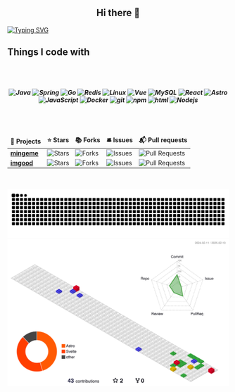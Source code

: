 <h2 align="center">Hi there 👋</h2>

[![Typing SVG](https://readme-typing-svg.demolab.com?font=Fira+Code&weight=500&pause=1000&color=F78A13&width=600&height=40&lines=Less%20is%20more)](https://git.io/typing-svg)

<h2>Things I code with</h2>
</br>
</br>
<h5 align="center">
  <img alt="Java" src="https://img.shields.io/badge/-Java-007396?style=flat-square&logo=java&logoColor=white" />
  <img alt="Spring" src="https://img.shields.io/badge/-Spring-6DB33F?style=flat-square&logo=spring&logoColor=white" />
  <img alt="Go" src="https://img.shields.io/badge/-Go-00ADD8?style=flat-square&logo=go&logoColor=white" />
  <img alt="Redis" src="https://img.shields.io/badge/Redis-234479?style=flat-square&logo=redis&logoColor=white" />
  <img alt="Linux" src="https://img.shields.io/badge/-Linux-FCC624?style=flat-square&logo=linux&logoColor=white" />
  <img alt="Vue" src="https://img.shields.io/badge/-Vue-%2335495e?style=flat-square&logo=vue.js&logoColor=white" />
  <img alt="MySQL" src="https://img.shields.io/badge/-MySQL-4479A1?style=flat-square&logo=mysql&logoColor=white" />
  <img alt="React" src="https://img.shields.io/badge/-React-45b8d8?style=flat-square&logo=react&logoColor=white" />
  <img alt="Astro" src="https://img.shields.io/badge/-Astro-FF5D01?style=flat-square&logo=astro&logoColor=white" />
  <img alt="JavaScript" src="https://img.shields.io/badge/-JavaScript-8DD6F9?style=flat-square&logo=webpack&logoColor=white" /> 
  <img alt="Docker" src="https://img.shields.io/badge/-Docker-46a2f1?style=flat-square&logo=docker&logoColor=white" />
  <img alt="git" src="https://img.shields.io/badge/-Git-F05032?style=flat-square&logo=git&logoColor=white" />
  <img alt="npm" src="https://img.shields.io/badge/-NPM-CB3837?style=flat-square&logo=npm&logoColor=white" />
  <img alt="html" src="https://img.shields.io/badge/-HTML-E34F26?style=flat-square&logo=html5&logoColor=white" />
  <img alt="Nodejs" src="https://img.shields.io/badge/-Nodejs-43853d?style=flat-square&logo=Node.js&logoColor=white" />
</h5>
</br>
</br>
<table align="center">
  <thead align="center">
    <tr border: none;>
      <td><b>🎁 Projects</b></td>
      <td><b>⭐ Stars</b></td>
      <td><b>📚 Forks</b></td>
      <td><b>🛎 Issues</b></td>
      <td><b>📬 Pull requests</b></td>
    </tr>
  </thead>
  <tbody>
    <tr>
      <td><a href="https://github.com/mingeme/mingeme"><b>mingeme</b></a></td>
      <td><img alt="Stars" src="https://img.shields.io/github/stars/mingeme/mingeme?style=flat-square&labelColor=343b41"/></td>
      <td><img alt="Forks" src="https://img.shields.io/github/forks/mingeme/mingeme?style=flat-square&labelColor=343b41"/></td>
      <td><img alt="Issues" src="https://img.shields.io/github/issues/mingeme/mingeme?style=flat-square&labelColor=343b41"/></td>
      <td><img alt="Pull Requests" src="https://img.shields.io/github/issues-pr/mingeme/mingeme?style=flat-square&labelColor=343b41"/></td>
    </tr>
    <tr>
      <td><a href="https://github.com/mingeme/imgood"><b>imgood</b></a></td>
      <td><img alt="Stars" src="https://img.shields.io/github/stars/mingeme/imgood?style=flat-square&labelColor=343b41"/></td>
      <td><img alt="Forks" src="https://img.shields.io/github/forks/mingeme/imgood?style=flat-square&labelColor=343b41"/></td>
      <td><img alt="Issues" src="https://img.shields.io/github/issues/mingeme/imgood?style=flat-square&labelColor=343b41"/></td>
      <td><img alt="Pull Requests" src="https://img.shields.io/github/issues-pr/mingeme/imgood?style=flat-square&labelColor=343b41"/></td>
    </tr>
    
  </tbody>
</table>
</br>
</br>

<picture>
  <source media="(prefers-color-scheme: dark)" srcset="https://raw.githubusercontent.com/mingeme/mingeme/output/github-contribution-grid-snake-dark.svg">
  <source media="(prefers-color-scheme: light)" srcset="https://raw.githubusercontent.com/mingeme/mingeme/output/github-contribution-grid-snake.svg">
  <img alt="github contribution grid snake animation" src="https://raw.githubusercontent.com/mingeme/mingeme/output/github-contribution-grid-snake.svg">
</picture>

<img src="profile-3d-contrib/profile-gitblock.svg" alt="3D contributions" />

